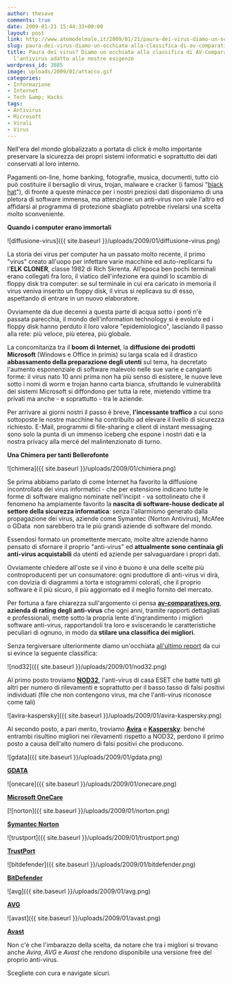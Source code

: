 ```yaml
---
author: thesave
comments: true
date: 2009-01-21 15:44:33+00:00
layout: post
link: http://www.atomodelmale.it/2009/01/21/paura-dei-virus-diamo-un-occhiata-alla-classifica-di-av-comparatives-per-scegliere-lantivirus-adatto-alle-nostre-esigenze/
slug: paura-dei-virus-diamo-un-occhiata-alla-classifica-di-av-comparatives-per-scegliere-lantivirus-adatto-alle-nostre-esigenze
title: Paura dei virus? Diamo un occhiata alla classifica di AV-Comparatives per scegliere
  l'antivirus adatto alle nostre esigenze
wordpress_id: 3885
image: uploads/2009/01/attacco.gif
categories:
- Informazione
- Internet
- Tech &amp; Hacks
tags:
- Antivirus
- Microsoft
- Virali
- Virus
---
```


Nell'era del mondo globalizzato a portata di click è molto importante preservare la sicurezza dei propri sistemi informatici e soprattutto dei dati conservati al loro interno.

Pagamenti on-line, home banking, fotografie, musica, documenti, tutto ciò può costituire il bersaglio di virus, trojan, malware e cracker (i famosi "[black hat](http://it.wikipedia.org/wiki/Black_hat)"), di fronte a queste minacce per i nostri preziosi dati disponiamo di una pletora di software immensa, ma attenzione: un anti-virus non vale l'altro ed affidarsi al programma di protezione sbagliato potrebbe rivelarsi una scelta molto sconveniente.

**Quando i computer erano immortali**

![diffusione-virus]({{ site.baseurl }}/uploads/2009/01/diffusione-virus.png)

La storia dei virus per computer ha un passato molto recente, il primo "virus" creato all'uopo per infettare varie macchine ed auto-replicarsi fu l'**ELK CLONER**, classe 1982 di Rich Skrenta. All'epoca ben pochi terminali erano collegati fra loro, il viatico dell'infezione era quindi lo scambio di floppy disk tra computer: se sul terminale in cui era caricato in memoria il virus veniva inserito un floppy disk, il virus si replicava su di esso, aspettando di entrare in un nuovo elaboratore.

Ovviamente da due decenni a questa parte di acqua sotto i ponti n'è passata parecchia, il mondo dell'information technology si è evoluto ed i floppy disk hanno perduto il loro valore "epidemiologico", lasciando il passo alla rete: più veloce, più eterea, più globale.

La concomitanza tra il **boom di Internet**, la **diffusione dei prodotti Microsoft** (Windows e Office in primis) su larga scala ed il drastico **abbassamento della preparazione degli utenti** sul tema, ha decretato l'aumento esponenziale di software malevolo nelle sue varie e cangianti forme: il virus nato 10 anni prima non ha più senso di esistere, le nuove leve sotto i nomi di worm e trojan hanno carta bianca, sfruttando le vulnerabilità dei sistemi Microsoft si diffondono per tutta la rete, mietendo vittime tra privati ma anche - e soprattutto - tra le aziende.

Per arrivare ai giorni nostri il passo è breve, **l'incessante traffico** a cui sono sottoposte le nostre macchine ha contribuito ad elevare il livello di sicurezza richiesto. E-Mail, programmi di file-sharing e client di instant messaging sono solo la punta di un immenso iceberg che espone i nostri dati e la nostra privacy alla mercé del malintenzionato di turno.

**Una Chimera per tanti Bellerofonte**

![chimera]({{ site.baseurl }}/uploads/2009/01/chimera.png)

Se prima abbiamo parlato di come Internet ha favorito la diffusione incontrollata dei virus informatici - che per estensione indicano tutte le forme di software maligno nominate nell'incipit - va sottolineato che il fenomeno ha ampiamente favorito la **nascita di software-house dedicate al settore della sicurezza informatica**: senza l'allarmismo generato dalla propagazione dei virus, aziende come Symantec (Norton Antivirus), McAfee o GData  non sarebbero tra le più grandi aziende di software del mondo.

Essendosi formato un promettente mercato, molte altre aziende hanno pensato di sfornare il proprio "anti-virus" ed **attualmente sono centinaia gli anti-virus acquistabili** da utenti ed aziende per salvaguardare i propri dati.

Ovviamente chiedere all'oste se il vino è buono è una delle scelte più controproducenti per un consumatore: ogni produttore di anti-virus vi dirà, con dovizia di diagrammi a torta e istogrammi colorati, che il proprio software è il più sicuro, il più aggiornato ed il meglio fornito del mercato.

Per fortuna a fare chiarezza sull'argomento ci pensa **[av-comparatives.org](http://www.av-comparatives.org/)**, **azienda di rating degli anti-virus** che ogni anni, tramite rapporti dettagliati e professionali, mette sotto la propria lente d'ingrandimento i migliori software anti-virus, rapportandoli tra loro e sviscerando le caratteristiche peculiari di ognuno, in modo da **stilare una classifica dei migliori**.

Senza tergiversare ulteriormente diamo un'occhiata [all'ultimo report](http://www.av-comparatives.org/seiten/ergebnisse_2008_11.php) da cui si evince la seguente classifica:

![nod32]({{ site.baseurl }}/uploads/2009/01/nod32.png)

Al primo posto troviamo **[NOD32](http://www.nod32.it/)**, l'anti-virus di casa ESET che batte tutti gli altri per numero di rilevamenti e soprattutto per il basso tasso di falsi positivi individuati (file che non contengono virus, ma che l'anti-virus riconosce come tali)

![avira-kaspersky]({{ site.baseurl }}/uploads/2009/01/avira-kaspersky.png)

Al secondo posto, a pari merito, troviamo **[Avira](http://www.free-av.com/)** e **[Kaspersky](http://www.kaspersky.com/it/)**: benché entrambi risultino migliori nei rilevamenti rispetto a NOD32, perdono il primo posto a causa dell'alto numero di falsi positivi che producono.

![gdata]({{ site.baseurl }}/uploads/2009/01/gdata.png)

**[GDATA](http://www.gdata.it/)**

![onecare]({{ site.baseurl }}/uploads/2009/01/onecare.png)

**[Microsoft OneCare](http://onecare.live.com/)**

[![norton]({{ site.baseurl }}/uploads/2009/01/norton.png)

**[Symantec Norton](http://www.symantec.com)**

![trustport]({{ site.baseurl }}/uploads/2009/01/trustport.png)

**[TrustPort](http://www.trustport.cz/)**


![bitdefender]({{ site.baseurl }}/uploads/2009/01/bitdefender.png)

**[BitDefender](http://www.bitdefender.com/)**

![avg]({{ site.baseurl }}/uploads/2009/01/avg.png)

**[AVG](http://free.avg.com/)**

![avast]({{ site.baseurl }}/uploads/2009/01/avast.png)

**[Avast](http://www.avast.com)**

Non c'è che l'imbarazzo della scelta, da notare che tra i migliori si trovano anche _Avira, AVG_ e _Avast_ che rendono disponibile una versione free del proprio anti-virus.

Scegliete con cura e navigate sicuri.

